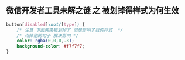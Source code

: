 ## 微信开发者工具未解之谜 之 被划掉得样式为何生效

```css
button[disabled]:not([type]) {
    /* 注意 下面两条被划掉了 但是影响了我的样式  */
    /* 点掉他的勾子 解决影响 */
    color: rgba(0,0,0,.3);
    background-color: #f7f7f7;
}
```

